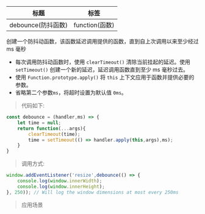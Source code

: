 |  标题   | 标签  |
|  ----  | ----  |
| debounce(防抖函数) | function(函数) |

创建一个防抖动函数，该函数延迟调用提供的函数，直到自上次调用以来至少经过 ms 毫秒

* 每次调用防抖动函数时，使用 `clearTimeout()` 清除当前挂起的延迟。使用 `setTimeout()` 创建一个新的延迟，延迟调用函数直到至少 ms 毫秒过去。
* 使用 `Function.prototype.apply()` 将 `this` 上下文应用于函数并提供必要的参数。
* 省略第二个参数`ms`，将超时设置为默认值 `0ms`。

> 代码如下:

```js
const debounce = (handler,ms) => {
    let time = null;
    return function(...args){
        clearTimeout(time);
        time = setTimeout(() => handler.apply(this,args),ms);
    }
}
```

> 调用方式:

```js
window.addEventListener('resize',debounce(() => {
    console.log(window.innerWidth);
    console.log(window.innerHeight);
}, 250)); // Will log the window dimensions at most every 250ms
```

> 应用场景